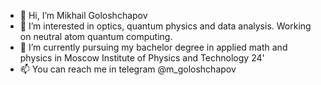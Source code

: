 - 👋 Hi, I’m Mikhail Goloshchapov
- 👀 I’m interested in optics, quantum physics and data analysis. Working on neutral atom quantum computing.
- 🌱 I’m currently pursuing my bachelor degree in applied math and physics in Moscow Institute of Physics and Technology 24'
- 📫 You can reach me in telegram @m_goloshchapov 

<!---
mgoloshchapov/mgoloshchapov is a ✨ special ✨ repository because its `README.md` (this file) appears on your GitHub profile.
You can click the Preview link to take a look at your changes.
--->
